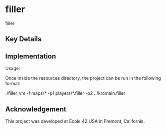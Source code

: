 # filler
filler 

## Key Details

## Implementation

Usage:

Once inside the resources directory, the project can be run in the following format: 

./filler_vm -f maps/* -p1 players/*.filler -p2 ../kromain.filler


## Acknowledgement

This project was developed at École 42 USA in Fremont, California.

